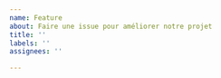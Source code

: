 ```yaml
---
name: Feature
about: Faire une issue pour améliorer notre projet
title: ''
labels: ''
assignees: ''

---
```



